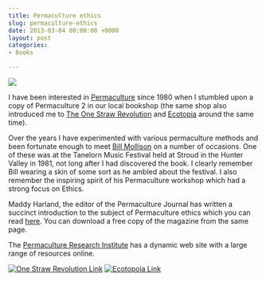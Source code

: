 ```yaml
---
title: Permaculture ethics
slug: permaculture-ethics
date: 2013-03-04 00:00:00 +0000
layout: post
categories: 
- Books

---
```

![][williampickup]

I have been interested in [Permaculture][wikipedia] since 1980 when I stumbled upon a copy of Permaculture 2 in our local bookshop (the same shop also introduced me to [The One Straw Revolution][onestrawrevolution] and [Ecotopia][wikipedia 2]&#xa0;around the same time).

Over the years I have experimented with various permaculture methods and been fortunate enough to meet [Bill Mollison][wikipedia 3] on a number of occasions. One of these was at the Tanelorn Music Festival held at Stroud in the Hunter Valley in 1981, not long after I had discovered the book. I clearly remember Bill wearing a skin of some sort as he ambled about the festival. I also remember the inspiring spirit of his Permaculture workshop which had a strong focus on Ethics.

Maddy Harland, the editor of the Permaculture Journal has written a succinct introduction to the subject of Permaculture ethics which you can read [here][permaculture]. You can download a free copy of the magazine from the same page.

The [Permaculture Research Institute][permaculturenews] has a dynamic web site with a large range of resources online.

[![One Straw Revolution Link][williampickup 2]][amazon]
[![Ecotopoia Link][williampickup 3]][amazon 2]

[amazon]: http://www.amazon.com/gp/product/1590173139/ref=as_li_ss_tl?ie=UTF8&amp;camp=1789&amp;creative=9325&amp;creativeASIN=1590173139&amp;linkCode=as2&amp;tag=slowlane-20
[amazon 2]: http://www.amazon.com/gp/product/0553348477/ref=as_li_ss_tl?ie=UTF8&amp;camp=1789&amp;creative=9325&amp;creativeASIN=0553348477&amp;linkCode=as2&amp;tag=slowlane-20
[onestrawrevolution]: http://www.onestrawrevolution.net/One_Straw_Revolution/One-Straw_Revolution.html
[permaculture]: http://www.permaculture.co.uk/articles/what-permaculture-part-1-ethics
[permaculturenews]: http://www.permaculturenews.org
[wikipedia]: http://en.wikipedia.org/wiki/Permaculture
[wikipedia 2]: http://en.wikipedia.org/wiki/Ecotopia
[wikipedia 3]: http://en.wikipedia.org/wiki/Bill_Mollison
[williampickup]: https://media.publit.io/file/Permaculture2.jpg
[williampickup 2]: https://media.publit.io/file/OneStraw.jpg
[williampickup 3]: https://media.publit.io/file/ecotopia.jpg

